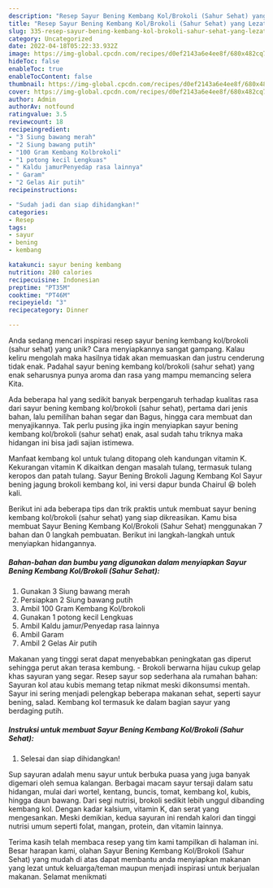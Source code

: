 ```yaml
---
description: "Resep Sayur Bening Kembang Kol/Brokoli (Sahur Sehat) yang Lezat"
title: "Resep Sayur Bening Kembang Kol/Brokoli (Sahur Sehat) yang Lezat"
slug: 335-resep-sayur-bening-kembang-kol-brokoli-sahur-sehat-yang-lezat
category: Uncategorized
date: 2022-04-18T05:22:33.932Z
image: https://img-global.cpcdn.com/recipes/d0ef2143a6e4ee8f/680x482cq70/sayur-bening-kembang-kolbrokoli-sahur-sehat-foto-resep-utama.jpg
hideToc: false
enableToc: true
enableTocContent: false
thumbnail: https://img-global.cpcdn.com/recipes/d0ef2143a6e4ee8f/680x482cq70/sayur-bening-kembang-kolbrokoli-sahur-sehat-foto-resep-utama.jpg
cover: https://img-global.cpcdn.com/recipes/d0ef2143a6e4ee8f/680x482cq70/sayur-bening-kembang-kolbrokoli-sahur-sehat-foto-resep-utama.jpg
author: Admin
authorAv: notfound
ratingvalue: 3.5
reviewcount: 18
recipeingredient:
- "3 Siung bawang merah"
- "2 Siung bawang putih"
- "100 Gram Kembang Kolbrokoli"
- "1 potong kecil Lengkuas"
- " Kaldu jamurPenyedap rasa lainnya"
- " Garam"
- "2 Gelas Air putih"
recipeinstructions:

- "Sudah jadi dan siap dihidangkan!"
categories:
- Resep
tags:
- sayur
- bening
- kembang

katakunci: sayur bening kembang 
nutrition: 280 calories
recipecuisine: Indonesian
preptime: "PT35M"
cooktime: "PT46M"
recipeyield: "3"
recipecategory: Dinner

---
```





Anda sedang mencari inspirasi resep sayur bening kembang kol/brokoli (sahur sehat) yang unik? Cara menyiapkannya sangat gampang. Kalau keliru mengolah maka hasilnya tidak akan memuaskan dan justru cenderung tidak enak. Padahal sayur bening kembang kol/brokoli (sahur sehat) yang enak seharusnya punya aroma dan rasa yang mampu memancing selera Kita.





Ada beberapa hal yang sedikit banyak berpengaruh terhadap kualitas rasa dari sayur bening kembang kol/brokoli (sahur sehat), pertama dari jenis bahan, lalu pemilihan bahan segar dan Bagus, hingga cara membuat dan menyajikannya. Tak perlu pusing jika ingin menyiapkan sayur bening kembang kol/brokoli (sahur sehat) enak,      asal sudah tahu triknya maka hidangan ini bisa jadi sajian istimewa.














Manfaat kembang kol untuk tulang ditopang oleh kandungan vitamin K. Kekurangan vitamin K dikaitkan dengan masalah tulang, termasuk tulang keropos dan patah tulang. Sayur Bening Brokoli Jagung Kembang Kol Sayur bening jagung brokoli kembang kol, ini versi dapur bunda Chairul 😆 boleh kali.






Berikut ini ada beberapa tips dan trik praktis untuk membuat sayur bening kembang kol/brokoli (sahur sehat) yang siap dikreasikan. Kamu bisa membuat Sayur Bening Kembang Kol/Brokoli (Sahur Sehat) menggunakan 7 bahan dan 0 langkah pembuatan. Berikut ini langkah-langkah untuk menyiapkan hidangannya.

<!--inarticleads1-->

##### Bahan-bahan dan bumbu yang digunakan dalam menyiapkan Sayur Bening Kembang Kol/Brokoli (Sahur Sehat):

1. Gunakan 3 Siung bawang merah
1. Persiapkan 2 Siung bawang putih
1. Ambil 100 Gram Kembang Kol/brokoli
1. Gunakan 1 potong kecil Lengkuas
1. Ambil  Kaldu jamur/Penyedap rasa lainnya
1. Ambil  Garam
1. Ambil 2 Gelas Air putih


Makanan yang tinggi serat dapat menyebabkan peningkatan gas diperut sehingga perut akan terasa kembung. - Brokoli berwarna hijau cukup gelap khas sayuran yang segar. Resep sayur sop sederhana ala rumahan bahan: Sayuran kol atau kubis memang tetap nikmat meski dikonsumsi mentah. Sayur ini sering menjadi pelengkap beberapa makanan sehat, seperti sayur bening, salad. Kembang kol termasuk ke dalam bagian sayur yang berdaging putih. 

<!--inarticleads2-->

##### Instruksi untuk membuat Sayur Bening Kembang Kol/Brokoli (Sahur Sehat):


1. Selesai dan siap dihidangkan!

Sup sayuran adalah menu sayur untuk berbuka puasa yang juga banyak digemari oleh semua kalangan. Berbagai macam sayur tersaji dalam satu hidangan, mulai dari wortel, kentang, buncis, tomat, kembang kol, kubis, hingga daun bawang. Dari segi nutrisi, brokoli sedikit lebih unggul dibanding kembang kol. Dengan kadar kalsium, vitamin K, dan serat yang mengesankan. Meski demikian, kedua sayuran ini rendah kalori dan tinggi nutrisi umum seperti folat, mangan, protein, dan vitamin lainnya. 

Terima kasih telah membaca resep yang tim kami tampilkan di halaman ini. Besar harapan kami, olahan Sayur Bening Kembang Kol/Brokoli (Sahur Sehat) yang mudah di atas dapat membantu anda menyiapkan makanan yang lezat untuk keluarga/teman maupun menjadi inspirasi untuk berjualan makanan. Selamat menikmati
